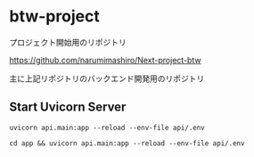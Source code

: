 # btw-project

プロジェクト開始用のリポジトリ

https://github.com/narumimashiro/Next-project-btw

主に上記リポジトリのバックエンド開発用のリポジトリ

## Start Uvicorn Server

`uvicorn api.main:app --reload --env-file api/.env`

`cd app && uvicorn api.main:app --reload --env-file api/.env`
